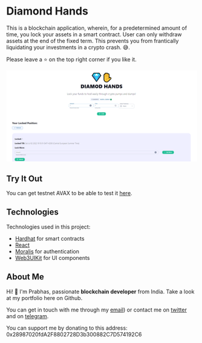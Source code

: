 # Diamond Hands

This is a blockchain application, wherein, for a predetermined amount of time, you lock your assets in a smart contract. User can only withdraw assets at the end of the fixed term. This prevents you from frantically liquidating your investments in a crypto crash. 😅.

Please leave a ⭐ on the top right corner if you like it.

![Game Preview](./game-preview.png)

## Try It Out

You can get testnet AVAX to be able to test it [here](https://faucet.avax.network/).

## Technologies

Technologies used in this project:

- [Hardhat](https://hardhat.org/) for smart contracts
- [React](https://reactjs.org/)
- [Moralis](https://moralis.io/) for authentication
- [Web3UIKit](https://github.com/web3ui/web3uikit) for UI components

## About Me

Hi! 👋 I'm Prabhas, passionate **blockchain developer** from India. Take a look at my portfolio here on Github.

You can get in touch with me through my [email](mailto:kprabhasreddy@gmail.com)) or contact me on [twitter](https://twitter.com/Prabhas66922636) and on [telegram](https://t.me/kprabhasreddy).

You can support me by donating to this address: 0x28987020fdA2F8802728D3b300882C7D574192C6
